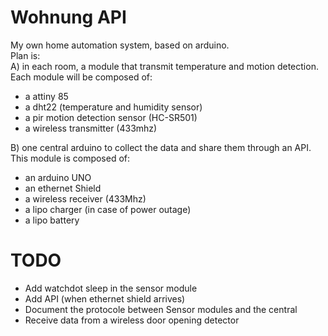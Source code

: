 Wohnung API
===========

My own home automation system, based on arduino.  
Plan is:  
A) in each room, a module that transmit temperature and motion detection.  
Each module will be composed of:
- a attiny 85
- a dht22 (temperature and humidity sensor)
- a pir motion detection sensor (HC-SR501)
- a wireless transmitter (433mhz) 

B) one central arduino to collect the data and share them through an API.  
This module is composed of:
- an arduino UNO
- an ethernet Shield
- a wireless receiver (433Mhz)
- a lipo charger (in case of power outage)
- a lipo battery

TODO
====
- Add watchdot sleep in the sensor module
- Add API (when ethernet shield arrives)
- Document the protocole between Sensor modules and the central
- Receive data from a wireless door opening detector
